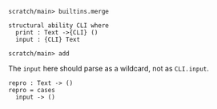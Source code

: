 ``` ucm :hide
scratch/main> builtins.merge
```

``` unison :hide
structural ability CLI where
  print : Text ->{CLI} ()
  input : {CLI} Text
```

``` ucm :hide
scratch/main> add
```

The `input` here should parse as a wildcard, not as `CLI.input`.

``` unison
repro : Text -> ()
repro = cases
  input -> ()
```
